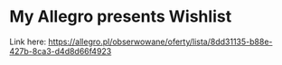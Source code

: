 # My Allegro presents Wishlist

Link here: https://allegro.pl/obserwowane/oferty/lista/8dd31135-b88e-427b-8ca3-d4d8d66f4923
